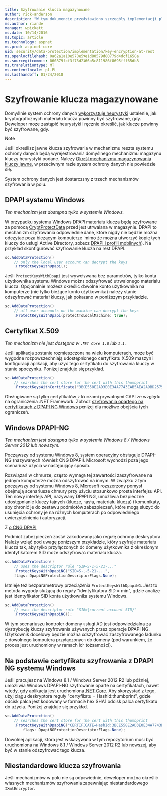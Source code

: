 ```yaml
---
title: Szyfrowanie klucza magazynowane
author: rick-anderson
description: "W tym dokumencie przedstawiono szczegóły implementacji platformy ASP.NET Core ochrony klucza szyfrowanie danych przechowywanych."
ms.author: riande
manager: wpickett
ms.date: 10/14/2016
ms.topic: article
ms.technology: aspnet
ms.prod: asp.net-core
uid: security/data-protection/implementation/key-encryption-at-rest
ms.openlocfilehash: 0a62a1a10e578e59e1d80579d80779d4dcf1658a
ms.sourcegitcommit: 060879fcf3f73d2366b5c811986f8695fff65db8
ms.translationtype: MT
ms.contentlocale: pl-PL
ms.lasthandoff: 01/24/2018
---
```

# <a name="key-encryption-at-rest"></a>Szyfrowanie klucza magazynowane

<a name="data-protection-implementation-key-encryption-at-rest"></a>

Domyślnie system ochrony danych [wykorzystuje heurystyki](xref:security/data-protection/configuration/default-settings) ustalenie, jak kryptograficznych materiału klucza powinny być szyfrowane, gdy. Deweloper może zastąpić heurystyki i ręcznie określić, jak klucze powinny być szyfrowane, gdy.

> [!NOTE]
> Jeśli określisz jawne klucza szyfrowania w mechanizmu reszta systemu ochrony danych będą wyrejestrowania domyślnego mechanizmu magazynu kluczy heurystyki podane. Należy [Określ mechanizmu magazynowania kluczy jawne](key-storage-providers.md#data-protection-implementation-key-storage-providers), w przeciwnym razie system ochrony danych nie powiedzie się.

<a name="data-protection-implementation-key-encryption-at-rest-providers"></a>

System ochrony danych jest dostarczany z trzech mechanizmów szyfrowania w polu.

## <a name="windows-dpapi"></a>DPAPI systemu Windows

*Ten mechanizm jest dostępna tylko w systemie Windows.*

W przypadku systemu Windows DPAPI materiału klucza będą szyfrowane za pomocą [CryptProtectData](https://msdn.microsoft.com/library/windows/desktop/aa380261(v=vs.85).aspx) przed jest utrwalana w magazynie. DPAPI to mechanizm szyfrowania odpowiednie dane, które nigdy nie będzie można odczytać poza bieżącym komputerze (mimo że można utworzyć kopię tych kluczy do usługi Active Directory, zobacz [DPAPI i profili mobilnych](https://support.microsoft.com/kb/309408/#6)). Na przykład skonfigurować szyfrowanie klucza na rest DPAPI.

```csharp
sc.AddDataProtection()
    // only the local user account can decrypt the keys
    .ProtectKeysWithDpapi();
```

Jeśli `ProtectKeysWithDpapi` jest wywoływana bez parametrów, tylko konta użytkownika systemu Windows można odszyfrować utrwalonego materiału klucza. Opcjonalnie możesz określić dowolne konto użytkownika na komputerze (nie tylko bieżące konto użytkownika) należy stanie odszyfrować materiał kluczy, jak pokazano w poniższym przykładzie.

```csharp
sc.AddDataProtection()
    // all user accounts on the machine can decrypt the keys
    .ProtectKeysWithDpapi(protectToLocalMachine: true);
```

## <a name="x509-certificate"></a>Certyfikat X.509

*Ten mechanizm nie jest dostępna w `.NET Core 1.0` lub `1.1`.*

Jeśli aplikacja zostanie rozmieszczona na wielu komputerach, może być wygodne rozpowszechniają udostępnionego certyfikatu X.509 maszyn i konfiguracji aplikacji, aby użyć tego certyfikatu do szyfrowania kluczy w stanie spoczynku. Poniżej znajduje się przykład.

```csharp
sc.AddDataProtection()
    // searches the cert store for the cert with this thumbprint
    .ProtectKeysWithCertificate("3BCE558E2AD3E0E34A7743EAB5AEA2A9BD2575A0");
```

Obsługiwane są tylko certyfikatów z kluczami prywatnymi CAPI ze względu na ograniczenia .NET Framework. Zobacz [szyfrowania opartego na certyfikatach z DPAPI NG Windows](#data-protection-implementation-key-encryption-at-rest-dpapi-ng) poniżej dla możliwe obejścia tych ograniczeń.

<a name="data-protection-implementation-key-encryption-at-rest-dpapi-ng"></a>

## <a name="windows-dpapi-ng"></a>Windows DPAPI-NG

*Ten mechanizm jest dostępna tylko w systemie Windows 8 / Windows Server 2012 lub nowszym.*

Począwszy od systemu Windows 8, system operacyjny obsługuje DPAPI-NG (nazywanych również CNG DPAPI). Microsoft wychodzi poza jego scenariusz użycia w następujący sposób.

   Rozwiązań w chmurze, często wymaga tej zawartości zaszyfrowane na jednym komputerze można odszyfrować na innym. W związku z tym począwszy od systemu Windows 8, Microsoft rozszerzony pomysł obejmują scenariusze chmury przy użyciu stosunkowo prosta interfejsu API. Ten nowy interfejs API, nazywany DPAPI NG, umożliwia bezpieczne udostępnianie kluczy tajnych (klucze, hasła, materiału klucza) i komunikaty, aby chronić je do zestawu podmiotów zabezpieczeń, które mogą służyć do usunięcia ochrony je na różnych komputerach po odpowiedniego uwierzytelnienia i autoryzacji.

   Z [o CNG DPAPI](https://msdn.microsoft.com/library/windows/desktop/hh706794(v=vs.85).aspx)

Podmiot zabezpieczeń został zakodowany jako regułę ochrony deskryptora. Należy wziąć pod uwagę poniższym przykładzie, który szyfruje materiału klucza tak, aby tylko przyłączonych do domeny użytkownika z określonym identyfikatorem SID może odszyfrować materiału klucza.

```csharp
sc.AddDataProtection()
    // uses the descriptor rule "SID=S-1-5-21-..."
    .ProtectKeysWithDpapiNG("SID=S-1-5-21-...",
    flags: DpapiNGProtectionDescriptorFlags.None);
```

Istnieje też bezparametrowy przeciążenia `ProtectKeysWithDpapiNG`. Jest to metoda wygody służącą do reguły "identyfikatora SID = min", gdzie analizę jest identyfikator SID konta użytkownika systemu Windows.

```csharp
sc.AddDataProtection()
    // uses the descriptor rule "SID={current account SID}"
    .ProtectKeysWithDpapiNG();
```

W tym scenariuszu kontroler domeny usługi AD jest odpowiedzialna za dystrybucję kluczy szyfrowania używanych przez operacje DPAPI NG. Użytkownik docelowy będzie można odszyfrować zaszyfrowanego ładunku z dowolnego komputera przyłączonych do domeny (pod warunkiem, że proces jest uruchomiony w ramach ich tożsamości).

## <a name="certificate-based-encryption-with-windows-dpapi-ng"></a>Na podstawie certyfikatu szyfrowania z DPAPI NG systemu Windows

Jeśli pracujesz na Windows 8.1 / Windows Server 2012 R2 lub później, umożliwia Windows DPAPI-NG szyfrowanie oparte na certyfikatach, nawet wtedy, gdy aplikacja jest uruchomiona [.NET Core](https://www.microsoft.com/net/core). Aby skorzystać z tego, użyj ciągu deskryptora reguły "certyfikatu = HashId:thumbprint", gdzie odcisk palca jest kodowany w formacie hex SHA1 odcisk palca certyfikatu do użycia. Poniżej znajduje się przykład.

```csharp
sc.AddDataProtection()
    // searches the cert store for the cert with this thumbprint
    .ProtectKeysWithDpapiNG("CERTIFICATE=HashId:3BCE558E2AD3E0E34A7743EAB5AEA2A9BD2575A0",
        flags: DpapiNGProtectionDescriptorFlags.None);
```

Dowolnej aplikacji, która jest wskazywana w tym repozytorium musi być uruchomiona na Windows 8.1 / Windows Server 2012 R2 lub nowszej, aby być w stanie odszyfrować tego klucza.

## <a name="custom-key-encryption"></a>Niestandardowe klucza szyfrowania

Jeśli mechanizmów w polu nie są odpowiednie, deweloper można określić własnych mechanizmów szyfrowania zapewniając niestandardowego `IXmlEncryptor`.
